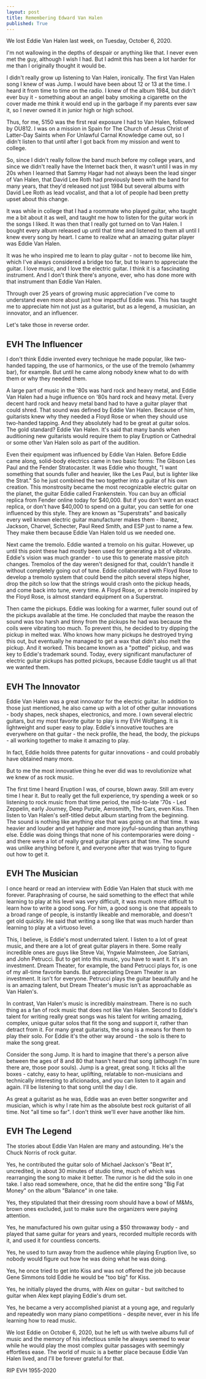 ```yaml
---
layout: post
title: Remembering Edward Van Halen
published: True
---
```

We lost Eddie Van Halen last week, on Tuesday, October 6, 2020.

I'm not wallowing in the depths of despair or anything like that.  I never even met the guy, although I wish I had.  But I admit this has been a lot harder for me than I originally thought it would be.

I didn't really grow up listening to Van Halen, ironically.  The first Van Halen song I knew of was Jump.  I would have been about 12 or 13 at the time.  I heard it from time to time on the radio.  I knew of the album 1984, but didn't ever buy it - something about an angel baby smoking a cigarette on the cover made me think it would end up in the garbage if my parents ever saw it, so I never owned it in junior high or high school.

Thus, for me, 5150 was the first real exposure I had to Van Halen, followed by OU812.  I was on a mission in Spain for The Church of Jesus Christ of Latter-Day Saints when For Unlawful Carnal Knowledge came out, so I didn't listen to that until after I got back from my mission and went to college.

So, since I didn't really follow the band much before my college years, and since we didn't really have the Internet back then, it wasn't until I was in my 20s when I learned that Sammy Hagar had not always been the lead singer of Van Halen, that David Lee Roth had previously been with the band for many years, that they'd released not just 1984 but several albums with David Lee Roth as lead vocalist, and that a lot of people had been pretty upset about this change.

It was while in college that I had a roommate who played guitar, who taught me a bit about it as well, and taught me how to listen for the guitar work in the songs I liked.  It was then that I really got turned on to Van Halen.  I bought every album released up until that time and listened to them all until I knew every song by heart.  I came to realize what an amazing guitar player was Eddie Van Halen.

It was he who inspired me to learn to play guitar - not to become like him, which I've always considered a bridge too far, but to learn to appreciate the guitar.  I love music, and I love the electric guitar.  I think it is a fascinating instrument.  And I don't think there's anyone, ever, who has done more with that instrument than Eddie Van Halen.

Through over 25 years of growing music appreciation I've come to understand even more about just how impactful Eddie was.  This has taught me to appreciate him not just as a guitarist, but as a legend, a musician, an innovator, and an influencer.

Let's take those in reverse order.


## EVH The Influencer

I don't think Eddie invented every technique he made popular, like two-handed tapping, the use of harmonics, or the use of the tremolo (whammy bar), for example.  But until he came along nobody knew what to do with them or why they needed them.

A large part of music in the '80s was hard rock and heavy metal, and Eddie Van Halen had a huge influence on '80s hard rock and heavy metal.  Every decent hard rock and heavy metal band had to have a guitar player that could shred.  That sound was defined by Eddie Van Halen.  Because of him, guitarists knew why they needed a Floyd Rose or when they should use two-handed tapping.  And they absolutely had to be great at guitar solos.  The gold standard?  Eddie Van Halen.  It's said that many bands when auditioning new guitarists would require them to play Eruption or Cathedral or some other Van Halen solo as part of the audition.

Even their equipment was influenced by Eddie Van Halen.  Before Eddie came along, solid-body electrics came in two basic forms:  The Gibson Les Paul and the Fender Stratocaster.  It was Eddie who thought, "I want something that sounds fuller and heavier, like the Les Paul, but is lighter like the Strat."  So he just combined the two together into a guitar of his own creation.  This monstrosity became the most recognizable electric guitar on the planet, the guitar Eddie called Frankenstein.  You can buy an official replica from Fender online today for $40,000.  But if you don't want an exact replica, or don't have $40,000 to spend on a guitar, you can settle for one influenced by this style.  They are known as "Superstrats" and basically every well known electric guitar manufacturer makes them - Ibanez, Jackson, Charvel, Schecter, Paul Reed Smith, and ESP just to name a few.  They make them because Eddie Van Halen told us we needed one.

Next came the tremolo.  Eddie wanted a tremolo on his guitar.  However, up until this point these had mostly been used for generating a bit of vibrato.  Eddie's vision was much grander - to use this to generate massive pitch changes.  Tremolos of the day weren't designed for that, couldn't handle it without completely going out of tune.  Eddie collaborated with Floyd Rose to develop a tremolo system that could bend the pitch several steps higher, drop the pitch so low that the strings would crash onto the pickup heads, and come back into tune, every time.  A Floyd Rose, or a tremolo inspired by the Floyd Rose, is almost standard equipment on a Superstrat.

Then came the pickups.  Eddie was looking for a warmer, fuller sound out of the pickups available at the time.  He concluded that maybe the reason the sound was too harsh and tinny from the pickups he had was because the coils were vibrating too much.  To prevent this, he decided to try dipping the pickup in melted wax.  Who knows how many pickups he destroyed trying this out, but eventually he managed to get a wax that didn't also melt the pickup.  And it worked.  This became known as a "potted" pickup, and was key to Eddie's trademark sound.  Today, every significant manufacturer of electric guitar pickups has potted pickups, because Eddie taught us all that we wanted them.


## EVH The Innovator

Eddie Van Halen was a great innovator for the electric guitar.  In addition to those just mentioned, he also came up with a lot of other guitar innovations - body shapes, neck shapes, electronics, and more.  I own several electric guitars, but my most favorite guitar to play is my EVH Wolfgang.  It is lightweight and super easy to play.  Eddie's innovative touches are everywhere on that guitar - the neck profile, the head, the body, the pickups - all working together to make it amazing to play.

In fact, Eddie holds three patents for guitar innovations - and could probably have obtained many more.

But to me the most innovative thing he ever did was to revolutionize what we knew of as rock music.

The first time I heard Eruption I was, of course, blown away.  Still am every time I hear it.  But to really get the full experience, try spending a week or so listening to rock music from that time period, the mid-to-late '70s - Led Zeppelin, early Journey, Deep Purple, Aerosmith, The Cars, even Kiss.  Then listen to Van Halen's self-titled debut album starting from the beginning.  The sound is nothing like anything else that was going on at that time.  It was heavier and louder and yet happier and more joyful-sounding than anything else.  Eddie was doing things that none of his contemporaries were doing - and there were a lot of really great guitar players at that time.  The sound was unlike anything before it, and everyone after that was trying to figure out how to get it.


## EVH The Musician

I once heard or read an interview with Eddie Van Halen that stuck with me forever.  Paraphrasing of course, he said something to the effect that while learning to play at his level was very difficult, it was much more difficult to learn how to write a good song.  For him, a good song is one that appeals to a broad range of people, is instantly likeable and memorable, and doesn't get old quickly.  He said that writing a song like that was much harder than learning to play at a virtuoso level.

This, I believe, is Eddie's most underrated talent.  I listen to a lot of great music, and there are a lot of great guitar players in there.  Some really incredible ones are guys like Steve Vai, Yngwie Malmsteen, Joe Satriani, and John Petrucci.  But to get into this music, you have to want it.  It's an investment.  Dream Theater, for example, the band Petrucci plays for, is one of my all-time favorite bands.  But appreciating Dream Theater is an investment.  It isn't for everyone.  Petrucci plays the guitar beautifully and he is an amazing talent, but Dream Theater's music isn't as approachable as Van Halen's.

In contrast, Van Halen's music is incredibly mainstream.  There is no such thing as a fan of rock music that does not like Van Halen.  Second to Eddie's talent for writing really great songs was his talent for writing amazing, complex, unique guitar solos that fit the song and support it, rather than detract from it.  For many great guitarists, the song is a means for them to play their solo.  For Eddie it's the other way around - the solo is there to make the song great.

Consider the song Jump.  It is hard to imagine that there's a person alive between the ages of 8 and 80 that hasn't heard that song (although I'm sure there are, those poor souls).  Jump is a great, great song.  It ticks all the boxes - catchy, easy to hear, uplifting, relatable to non-musicians and technically interesting to aficionados, and you can listen to it again and again.  I'll be listening to that song until the day I die.

As great a guitarist as he was, Eddie was an even better songwriter and musician, which is why I rate him as the absolute best rock guitarist of all time.  Not "all time so far".  I don't think we'll ever have another like him.


## EVH The Legend

The stories about Eddie Van Halen are many and astounding.  He's the Chuck Norris of rock guitar.

Yes, he contributed the guitar solo of Michael Jackson's "Beat It", uncredited, in about 30 minutes of studio time, much of which was rearranging the song to make it better.  The rumor is he did the solo in one take.  I also read somewhere, once, that he did the entire song "Big Fat Money" on the album "Balance" in one take.

Yes, they stipulated that their dressing room should have a bowl of M&Ms, brown ones excluded, just to make sure the organizers were paying attention.

Yes, he manufactured his own guitar using a $50 throwaway body - and played that same guitar for years and years, recorded multiple records with it, and used it for countless concerts.

Yes, he used to turn away from the audience while playing Eruption live, so nobody would figure out how he was doing what he was doing.

Yes, he once tried to get into Kiss and was not offered the job because Gene Simmons told Eddie he would be "too big" for Kiss.

Yes, he initially played the drums, with Alex on guitar - but switched to guitar when Alex kept playing Eddie's drum set.

Yes, he became a very accomplished pianist at a young age, and regularly and repeatedly won many piano competitions - despite never, ever in his life learning how to read music.


We lost Eddie on October 6, 2020, but he left us with twelve albums full of music and the memory of his infectious smile he always seemed to wear while he would play the most complex guitar passages with seemingly effortless ease.  The world of music is a better place because Eddie Van Halen lived, and I'll be forever grateful for that.


RIP EVH 1955-2020
